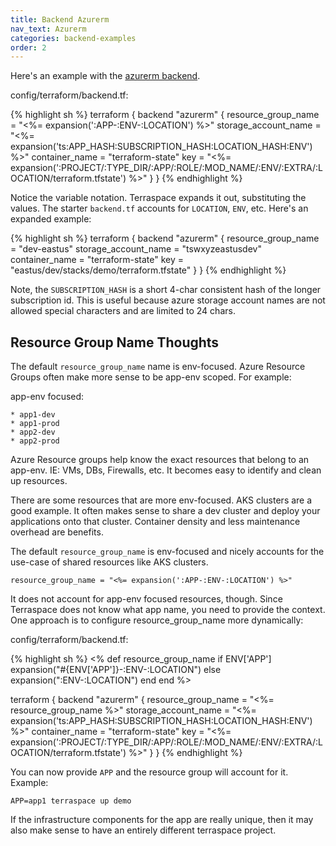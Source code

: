 ```yaml
---
title: Backend Azurerm
nav_text: Azurerm
categories: backend-examples
order: 2
---
```


Here's an example with the [azurerm backend](https://www.terraform.io/language/settings/backends/azurerm).

config/terraform/backend.tf:

{% highlight sh %}
terraform {
  backend "azurerm" {
    resource_group_name = "<%= expansion(':APP-:ENV-:LOCATION') %>"
    storage_account_name = "<%= expansion('ts:APP_HASH:SUBSCRIPTION_HASH:LOCATION_HASH:ENV') %>"
    container_name = "terraform-state"
    key = "<%= expansion(':PROJECT/:TYPE_DIR/:APP/:ROLE/:MOD_NAME/:ENV/:EXTRA/:LOCATION/terraform.tfstate') %>"
  }
}
{% endhighlight %}

Notice the variable notation. Terraspace expands it out, substituting the values. The starter `backend.tf`
         accounts for `LOCATION`, `ENV`, etc. Here's an expanded example:

{% highlight sh %}
terraform {
  backend "azurerm" {
    resource_group_name = "dev-eastus"
    storage_account_name = "tswxyzeastusdev"
    container_name = "terraform-state"
    key = "eastus/dev/stacks/demo/terraform.tfstate"
  }
}
{% endhighlight %}

Note, the `SUBSCRIPTION_HASH` is a short 4-char consistent hash of the longer subscription id. This is useful because azure storage account names are not allowed special characters and are limited to 24 chars.

## Resource Group Name Thoughts

The default `resource_group_name` name is env-focused. Azure Resource Groups often make more sense to be app-env scoped. For example:

app-env focused:

    * app1-dev
    * app1-prod
    * app2-dev
    * app2-prod

Azure Resource groups help know the exact resources that belong to an app-env. IE: VMs, DBs, Firewalls, etc. It becomes easy to identify and clean up resources.

There are some resources that are more env-focused. AKS clusters are a good example. It often makes sense to share a dev cluster and deploy your applications onto that cluster. Container density and less maintenance overhead are benefits.

The default `resource_group_name` is env-focused and nicely accounts for the use-case of shared resources like AKS clusters.

    resource_group_name = "<%= expansion(':APP-:ENV-:LOCATION') %>"

It does not account for app-env focused resources, though. Since Terraspace does not know what app name, you need to provide the context. One approach is to configure resource_group_name more dynamically:

config/terraform/backend.tf:

{% highlight sh %}
<%
def resource_group_name
  if ENV['APP']
    expansion("#{ENV['APP']}-:ENV-:LOCATION")
  else
    expansion(":ENV-:LOCATION")
  end
end
%>

terraform {
  backend "azurerm" {
    resource_group_name = "<%= resource_group_name %>"
    storage_account_name = "<%= expansion('ts:APP_HASH:SUBSCRIPTION_HASH:LOCATION_HASH:ENV') %>"
    container_name = "terraform-state"
    key = "<%= expansion(':PROJECT/:TYPE_DIR/:APP/:ROLE/:MOD_NAME/:ENV/:EXTRA/:LOCATION/terraform.tfstate') %>"
  }
}
{% endhighlight %}

You can now provide `APP` and the resource group will account for it. Example:

    APP=app1 terraspace up demo

If the infrastructure components for the app are really unique, then it may also make sense to have an entirely different terraspace project.
